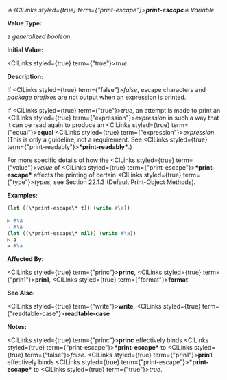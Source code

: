 *∗<ClLinks styled={true} term={"print-escape"}><b>*print-escape*</b></ClLinks>∗ Variable* 



**Value Type:** 



a *generalized boolean*. 



**Initial Value:** 



<ClLinks styled={true} term={"true"}><i>true</i></ClLinks>. 



**Description:** 



If <ClLinks styled={true} term={"false"}><i>false</i></ClLinks>, escape characters and *package prefixes* are not output when an expression is printed. 



If <ClLinks styled={true} term={"true"}><i>true</i></ClLinks>, an attempt is made to print an <ClLinks styled={true} term={"expression"}><i>expression</i></ClLinks> in such a way that it can be read again to produce an <ClLinks styled={true} term={"equal"}><b>equal</b></ClLinks> <ClLinks styled={true} term={"expression"}><i>expression</i></ClLinks>. (This is only a guideline; not a requirement. See <ClLinks styled={true} term={"print-readably"}><b>\*print-readably\*</b></ClLinks>.) 



For more specific details of how the <ClLinks styled={true} term={"value"}><i>value</i></ClLinks> of <ClLinks styled={true} term={"print-escape"}><b>\*print-escape\*</b></ClLinks> affects the printing of certain <ClLinks styled={true} term={"type"}><i>types</i></ClLinks>, see Section 22.1.3 (Default Print-Object Methods). 



**Examples:**
```lisp
(let ((\*print-escape\* t)) (write #\a)) 

▷ #\a 
→ #\a 
(let ((\*print-escape\* nil)) (write #\a)) 
▷ a 
→ #\a 
```
**Affected By:** 



<ClLinks styled={true} term={"princ"}><b>princ</b></ClLinks>, <ClLinks styled={true} term={"prin1"}><b>prin1</b></ClLinks>, <ClLinks styled={true} term={"format"}><b>format</b></ClLinks> 



**See Also:** 



<ClLinks styled={true} term={"write"}><b>write</b></ClLinks>, <ClLinks styled={true} term={"readtable-case"}><b>readtable-case</b></ClLinks> 



**Notes:** 



<ClLinks styled={true} term={"princ"}><b>princ</b></ClLinks> effectively binds <ClLinks styled={true} term={"print-escape"}><b>\*print-escape\*</b></ClLinks> to <ClLinks styled={true} term={"false"}><i>false</i></ClLinks>. <ClLinks styled={true} term={"prin1"}><b>prin1</b></ClLinks> effectively binds <ClLinks styled={true} term={"print-escape"}><b>\*print-escape\*</b></ClLinks> to <ClLinks styled={true} term={"true"}><i>true</i></ClLinks>. 